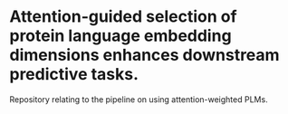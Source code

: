 # Attention-guided selection of protein language embedding dimensions enhances downstream predictive tasks.

Repository relating to the pipeline on using attention-weighted PLMs.
